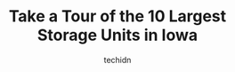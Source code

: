 ---
layout: ampstory
image: https://i0.wp.com/paketmu.com/wp-content/uploads/2023/06/blue-lagoon-storage-iowa-city-0-in-iowa-1686369962.jpeg?resize=640,853
author: techidn
featured: false
description: Explore the diverse Storage Unit scene in Iowa, home to an incredible selection of 10 establishments catering to every taste. Whether youre in search of iconic favorites or undiscovered tre
title: Take a Tour of the 10 Largest Storage Units in Iowa
cover:
   title: Take a Tour of the 10 Largest Storage Units in Iowa
   subtitle: RICKPATE
   background: https://paketmu.com/wp-content/uploads/2023/06/blue-lagoon-storage-iowa-city-0-in-iowa-1686369962.jpeg

pages: 
 - layout: thirds
   top: <h1>#1 CubeSmart Self Storage</h1>
   bottom: "<p>Worst storage unit Ive ever had. Over the last year my total bill has increased by 45%!!!! And for what, you may ask? Has the service improved? Absolutely not. There are</p>"
   background: https://paketmu.com/wp-content/uploads/2023/06/blue-lagoon-storage-iowa-city-1-in-iowa-1686369963.jpeg
   backgroundblur: true
 - layout: thirds
   top: <h1>#2 Red Dot Storage</h1>
   bottom: "<p>First, my gate code didnt work, I tried the texting option and it didnt work.  I ended up calling and the very nice customer service rep helped worked through the c</p>"
   background: https://paketmu.com/wp-content/uploads/2023/06/blue-lagoon-storage-iowa-city-2-in-iowa-1686369965.jpeg
   cta:
      link: https://paketmu.com/take-a-tour-of-the-10-largest-storage-units-in-iowa/
      text: Take a Tour of the 10 Largest Storage Units in Iowa
 - layout: thirds
   top: <h1>#3 Storage Rentals of America</h1>
   bottom: "<p>Very reasonably priced storage units. Nice and clean facility and very friendly and helpful staff.</p>"
   background: https://paketmu.com/wp-content/uploads/2023/06/blue-lagoon-storage-iowa-city-3-in-iowa-1686369966.jpeg
   cta:
      link: https://paketmu.com/take-a-tour-of-the-10-largest-storage-units-in-iowa/
      text: Take a Tour of the 10 Largest Storage Units in Iowa
 - layout: thirds
   top: <h1>#4 Blue Lagoon Storage - Iowa City</h1>
   bottom: "<p>37 Commercial Dr, Iowa City, IA 52246, United States</p>"
   background: https://images.unsplash.com/photo-1613843873231-1447db182f97?ixlib=rb-4.0.3&ixid=MnwxMjA3fDB8MHxwaG90by1wYWdlfHx8fGVufDB8fHx8&auto=format&fit=crop&w=640&h=853&q=80
   cta:
      link: https://paketmu.com/take-a-tour-of-the-10-largest-storage-units-in-iowa/
      text: Take a Tour of the 10 Largest Storage Units in Iowa
 - layout: thirds
   top: <h1>#5 Park Avenue Self Storage</h1>
   bottom: "<p>5295 Park Ave, Des Moines, IA 50321, United States</p>"
   background: https://images.unsplash.com/photo-1614648718611-0635f29016cb?ixlib=rb-4.0.3&ixid=MnwxMjA3fDB8MHxwaG90by1wYWdlfHx8fGVufDB8fHx8&auto=format&fit=crop&w=640&h=853&q=80
   cta:
      link: https://paketmu.com/take-a-tour-of-the-10-largest-storage-units-in-iowa/
      text: Take a Tour of the 10 Largest Storage Units in Iowa
 - layout: thirds
   top: <h1>#6 Iowa Storage Solutions</h1>
   bottom: "<p>2700 Gilbertville Rd, Elk Run Heights, IA 50707, United States</p>"
   background: https://images.unsplash.com/photo-1553949345-eb786bb3f7ba?ixlib=rb-4.0.3&ixid=MnwxMjA3fDB8MHxwaG90by1wYWdlfHx8fGVufDB8fHx8&auto=format&fit=crop&w=640&h=853&q=80
   cta:
      link: https://paketmu.com/take-a-tour-of-the-10-largest-storage-units-in-iowa/
      text: Take a Tour of the 10 Largest Storage Units in Iowa
 - layout: thirds
   top: <h1>#7 Vs Self Storage (Iowa City Location)</h1>
   bottom: "<p>2800 Commerce Dr, Iowa City, IA 52240, United States</p>"
   background: https://images.unsplash.com/photo-1574169208507-84376144848b?ixlib=rb-4.0.3&ixid=MnwxMjA3fDB8MHxwaG90by1wYWdlfHx8fGVufDB8fHx8&auto=format&fit=crop&w=640&h=853&q=80
   cta:
      link: https://paketmu.com/take-a-tour-of-the-10-largest-storage-units-in-iowa/
      text: Take a Tour of the 10 Largest Storage Units in Iowa
 - layout: thirds
   middle: Continue reading...
   background: https://plus.unsplash.com/premium_photo-1664640458616-3c74f8cb4589?ixlib=rb-4.0.3&ixid=MnwxMjA3fDB8MHxwaG90by1wYWdlfHx8fGVufDB8fHx8&auto=format&fit=crop&w=640&h=853&q=80
   cta:
      link: https://paketmu.com/take-a-tour-of-the-10-largest-storage-units-in-iowa/
      text: Take a Tour of the 10 Largest Storage Units in Iowa
      
---